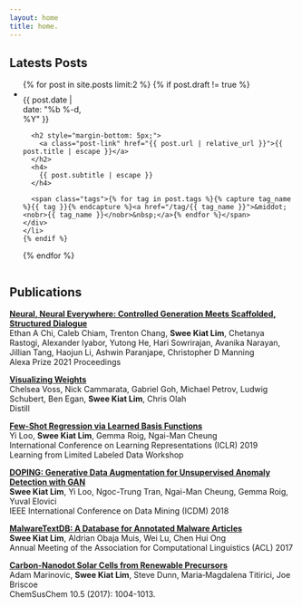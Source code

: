 ```yaml
---
layout: home
title: home.
---
```


## Latests Posts

<ul class="post-list">
  {% for post in site.posts limit:2 %}
    {% if post.draft != true %}
    <li>
      <div class="post-meta" style='width: 120px; display:inline-block; vertical-align: top; padding-top: 10px;'>{{ post.date | date: "%b %-d, %Y" }}</div>
      <div style='display:inline-block; max-width: 500px;'>

      <h2 style="margin-bottom: 5px;">
        <a class="post-link" href="{{ post.url | relative_url }}">{{ post.title | escape }}</a>
      </h2>
      <h4>
        {{ post.subtitle | escape }}
      </h4>

      <span class="tags">{% for tag in post.tags %}{% capture tag_name %}{{ tag }}{% endcapture %}<a href="/tag/{{ tag_name }}">&middot;<nobr>{{ tag_name }}</nobr>&nbsp;</a>{% endfor %}</span>
    </div>
    </li>
    {% endif %}
  {% endfor %}
</ul>

## Publications

[**Neural, Neural Everywhere: Controlled Generation Meets Scaffolded, Structured Dialogue**](https://trentonchang.org/files/alexa_prize_report.pdf)
<br/>
Ethan A Chi, Caleb Chiam, Trenton Chang, **Swee Kiat Lim**, Chetanya Rastogi, Alexander Iyabor, Yutong He, Hari Sowrirajan, Avanika Narayan, Jillian Tang, Haojun Li, Ashwin Paranjape, Christopher D Manning
<br/>
Alexa Prize 2021 Proceedings

[**Visualizing Weights**](https://distill.pub/2020/circuits/visualizing-weights/)
<br/>
Chelsea Voss, Nick Cammarata, Gabriel Goh, Michael Petrov, Ludwig Schubert, Ben Egan, **Swee Kiat Lim**, Chris Olah
<br/>
Distill

[**Few-Shot Regression via Learned Basis Functions**](https://openreview.net/forum?id=r1ldYi9rOV)
<br/>
Yi Loo, **Swee Kiat Lim**, Gemma Roig, Ngai-Man Cheung
<br/>
International Conference on Learning Representations (ICLR) 2019
<br/>
Learning from Limited Labeled Data Workshop

[**DOPING: Generative Data Augmentation for Unsupervised Anomaly Detection with GAN**](https://arxiv.org/abs/1808.07632)
<br/>
**Swee Kiat Lim**, Yi Loo, Ngoc-Trung Tran, Ngai-Man Cheung, Gemma Roig, Yuval Elovici
<br/>
IEEE International Conference on Data Mining (ICDM) 2018

[**MalwareTextDB: A Database for Annotated Malware Articles**](https://aclweb.org/anthology/P17-1143)
<br/>
**Swee Kiat Lim**, Aldrian Obaja Muis, Wei Lu, Chen Hui Ong
<br/>
Annual Meeting of the Association for Computational Linguistics (ACL) 2017

[**Carbon‐Nanodot Solar Cells from Renewable Precursors**](dx.doi.org/10.1002/cssc.201601741)
<br/>
Adam Marinovic, **Swee Kiat Lim**, Steve Dunn, Maria‐Magdalena Titirici, Joe Briscoe
<br/>
ChemSusChem 10.5 (2017): 1004-1013.
